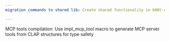 ```yaml
---
migration commands to shared lib: Create shared functionality in b00t-c0re-lib to avoid code duplication between CLI and MCP

---
```

MCP tools compilation: Use impl_mcp_tool macro to generate MCP server tools from CLAP structures for type safety
